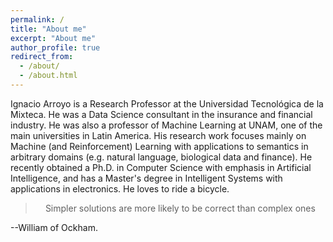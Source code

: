 ```yaml
---
permalink: /
title: "About me"
excerpt: "About me"
author_profile: true
redirect_from: 
  - /about/
  - /about.html
---
```


Ignacio Arroyo is a Research Professor at the Universidad Tecnológica de la Mixteca. He was a Data Science consultant in the insurance and financial industry. He was also a professor of Machine Learning at UNAM, one of the main universities in Latin America. His research work focuses mainly on Machine (and Reinforcement) Learning with applications to semantics in arbitrary domains (e.g. natural language, biological data and finance). He recently obtained a Ph.D. in Computer Science with emphasis in Artificial Intelligence, and has a Master's degree in Intelligent Systems with applications in electronics. He loves to ride a bicycle.


> <center> Simpler solutions are more likely to be correct than complex ones</center>

--William of Ockham.
